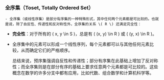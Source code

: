 ### 全序集（Toset, Totally Ordered Set）
	- 全序集（或线性序集）是部分有序集的一种特殊形式，其中任何两个元素都是可比较的。也就是说，除了自反性、传递性和反对称性外，全序集的关系 \( R \) 还满足完全性：
- **完全性**：对于所有的 \( x, y \in S \)，总是有 \( (x, y) \in R \) 或 \( (y, x) \in R \)。
- 全序集中的元素可以形成一个线性序列，每个元素都可以与其他任何元素比较，从而确定它们的严格顺序。
  
  总结来说，预序集强调自反性和传递性；部分有序集在此基础上增加了反对称性；而全序集则是在部分有序的基础上要求任意两个元素都是可比较的。这些概念在数学的许多分支中都有应用，比如代数、组合数学和计算机科学等。